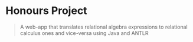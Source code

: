 # Honours Project

> A web-app that translates relational algebra expressions to relational calculus ones and vice-versa using Java and ANTLR